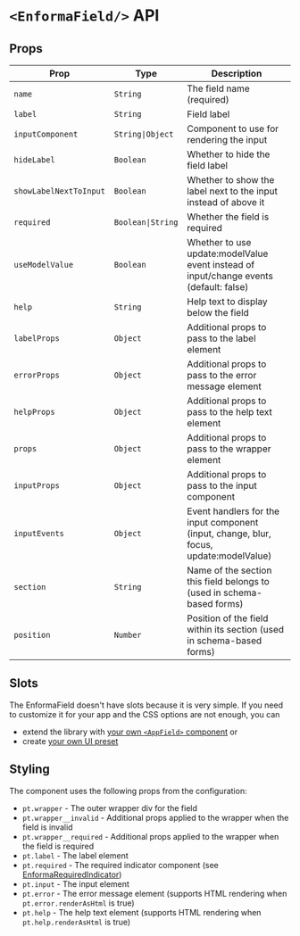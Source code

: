 # `<EnformaField/>` API

<TabNav :items="[
{ label: 'Usage', link: '/field-forms/enforma-field' },
{ label: 'API', link: '/field-forms/enforma-field_api' },
]" />

## Props

| Prop | Type | Description                                                                            |
|------|------|----------------------------------------------------------------------------------------|
| `name` | `String` | The field name (required)                                                              |
| `label` | `String` | Field label                                                                            |
| `inputComponent` | `String\|Object` | Component to use for rendering the input                                               |
| `hideLabel` | `Boolean` | Whether to hide the field label                                                        |
| `showLabelNextToInput` | `Boolean` | Whether to show the label next to the input instead of above it                        |
| `required` | `Boolean\|String` | Whether the field is required                                                          |
| `useModelValue` | `Boolean` | Whether to use update:modelValue event instead of input/change events (default: false) |
| `help` | `String` | Help text to display below the field                                                   |
| `labelProps` | `Object` | Additional props to pass to the label element                                          |
| `errorProps` | `Object` | Additional props to pass to the error message element                                  |
| `helpProps` | `Object` | Additional props to pass to the help text element                                      |
| `props` | `Object` | Additional props to pass to the wrapper element                                        |
| `inputProps` | `Object` | Additional props to pass to the input component                                        |
| `inputEvents` | `Object` | Event handlers for the input component (input, change, blur, focus, update:modelValue) |
| `section` | `String` | Name of the section this field belongs to (used in schema-based forms)                 |
| `position` | `Number` | Position of the field within its section (used in schema-based forms)                  |

<!--@include: ../_partials/use-model-value.md-->

## Slots

The EnformaField doesn't have slots because it is very simple. If you need to customize it for your app and the CSS options are not enough, you can
- extend the library with [your own `<AppField>` component](/extensibility/custom-components.md) or 
- create [your own UI preset](/ui-library-integration/creating-your-own-ui-preset.md) 

## Styling

The component uses the following props from the configuration:

- `pt.wrapper` - The outer wrapper div for the field
- `pt.wrapper__invalid` - Additional props applied to the wrapper when the field is invalid
- `pt.wrapper__required` - Additional props applied to the wrapper when the field is required
- `pt.label` - The label element
- `pt.required` - The required indicator component (see [EnformaRequiredIndicator](/field-forms/enforma-required-indicator_api))
- `pt.input` - The input element
- `pt.error` - The error message element (supports HTML rendering when `pt.error.renderAsHtml` is true)
- `pt.help` - The help text element (supports HTML rendering when `pt.help.renderAsHtml` is true)